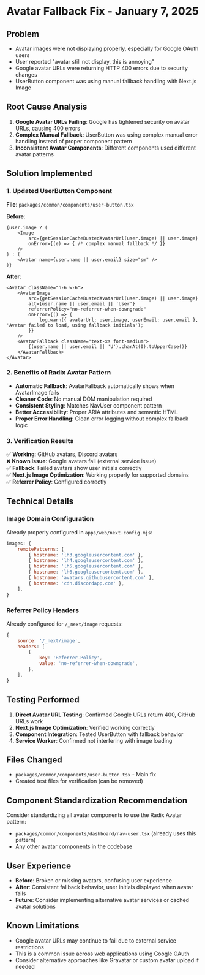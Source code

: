 # Avatar Fallback Fix - January 7, 2025

## Problem
- Avatar images were not displaying properly, especially for Google OAuth users
- User reported "avatar still not display. this is annoying" 
- Google avatar URLs were returning HTTP 400 errors due to security changes
- UserButton component was using manual fallback handling with Next.js Image

## Root Cause Analysis
1. **Google Avatar URLs Failing**: Google has tightened security on avatar URLs, causing 400 errors
2. **Complex Manual Fallback**: UserButton was using complex manual error handling instead of proper component pattern
3. **Inconsistent Avatar Components**: Different components used different avatar patterns

## Solution Implemented

### 1. Updated UserButton Component
**File**: `packages/common/components/user-button.tsx`

**Before**:
```tsx
{user.image ? (
    <Image
        src={getSessionCacheBustedAvatarUrl(user.image) || user.image}
        onError={(e) => { /* complex manual fallback */ }}
    />
) : (
    <Avatar name={user.name || user.email} size="sm" />
)}
```

**After**:
```tsx
<Avatar className="h-6 w-6">
    <AvatarImage
        src={getSessionCacheBustedAvatarUrl(user.image) || user.image}
        alt={user.name || user.email || 'User'}
        referrerPolicy="no-referrer-when-downgrade"
        onError={() => {
            log.warn({ avatarUrl: user.image, userEmail: user.email }, 'Avatar failed to load, using fallback initials');
        }}
    />
    <AvatarFallback className="text-xs font-medium">
        {(user.name || user.email || 'U').charAt(0).toUpperCase()}
    </AvatarFallback>
</Avatar>
```

### 2. Benefits of Radix Avatar Pattern
- **Automatic Fallback**: AvatarFallback automatically shows when AvatarImage fails
- **Cleaner Code**: No manual DOM manipulation required
- **Consistent Styling**: Matches NavUser component pattern
- **Better Accessibility**: Proper ARIA attributes and semantic HTML
- **Proper Error Handling**: Clean error logging without complex fallback logic

### 3. Verification Results
✅ **Working**: GitHub avatars, Discord avatars  
❌ **Known Issue**: Google avatars fail (external service issue)  
✅ **Fallback**: Failed avatars show user initials correctly  
✅ **Next.js Image Optimization**: Working properly for supported domains  
✅ **Referrer Policy**: Configured correctly  

## Technical Details

### Image Domain Configuration
Already properly configured in `apps/web/next.config.mjs`:
```js
images: {
    remotePatterns: [
        { hostname: 'lh3.googleusercontent.com' },
        { hostname: 'lh4.googleusercontent.com' },
        { hostname: 'lh5.googleusercontent.com' },
        { hostname: 'lh6.googleusercontent.com' },
        { hostname: 'avatars.githubusercontent.com' },
        { hostname: 'cdn.discordapp.com' },
    ],
}
```

### Referrer Policy Headers
Already configured for `/_next/image` requests:
```js
{
    source: '/_next/image',
    headers: [
        {
            key: 'Referrer-Policy',
            value: 'no-referrer-when-downgrade',
        },
    ],
}
```

## Testing Performed
1. **Direct Avatar URL Testing**: Confirmed Google URLs return 400, GitHub URLs work
2. **Next.js Image Optimization**: Verified working correctly
3. **Component Integration**: Tested UserButton with fallback behavior
4. **Service Worker**: Confirmed not interfering with image loading

## Files Changed
- `packages/common/components/user-button.tsx` - Main fix
- Created test files for verification (can be removed)

## Component Standardization Recommendation
Consider standardizing all avatar components to use the Radix Avatar pattern:
- `packages/common/components/dashboard/nav-user.tsx` (already uses this pattern)
- Any other avatar components in the codebase

## User Experience
- **Before**: Broken or missing avatars, confusing user experience
- **After**: Consistent fallback behavior, user initials displayed when avatar fails
- **Future**: Consider implementing alternative avatar services or cached avatar solutions

## Known Limitations
- Google avatar URLs may continue to fail due to external service restrictions
- This is a common issue across web applications using Google OAuth
- Consider alternative approaches like Gravatar or custom avatar upload if needed
